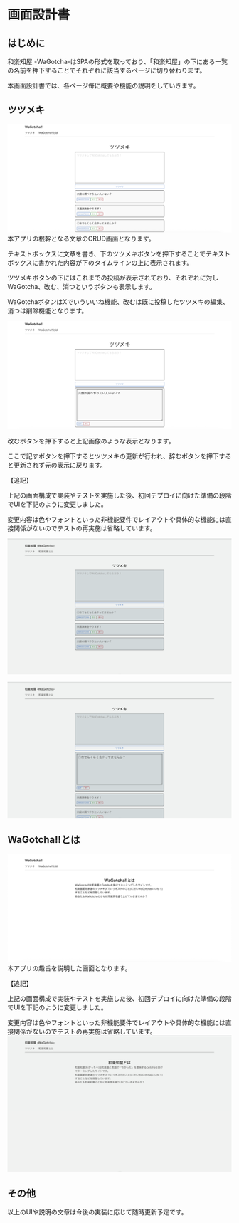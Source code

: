 # 画面設計書
## はじめに
和楽知屋 -WaGotcha-はSPAの形式を取っており、「和楽知屋」の下にある一覧の名前を押下することでそれぞれに該当するページに切り替わります。

本画面設計書では、各ページ毎に概要や機能の説明をしていきます。

## ツツメキ
![ツツメキ](./img/Tsutsumeki.png)
本アプリの根幹となる文章のCRUD画面となります。

テキストボックスに文章を書き、下のツツメキボタンを押下することでテキストボックスに書かれた内容が下のタイムラインの上に表示されます。

ツツメキボタンの下にはこれまでの投稿が表示されており、それぞれに対しWaGotcha、改む、消つというボタンも表示します。

WaGotchaボタンはXでいういいね機能、改むは既に投稿したツツメキの編集、消つは削除機能となります。

![ツツメキ編集](./img/Tsutsumeki-edit.png)

改むボタンを押下すると上記画像のような表示となります。

ここで記すボタンを押下するとツツメキの更新が行われ、辞むボタンを押下すると更新されず元の表示に戻ります。

【追記】

上記の画面構成で実装やテストを実施した後、初回デプロイに向けた準備の段階でUIを下記のように変更しました。

変更内容は色やフォントといった非機能要件でレイアウトや具体的な機能には直接関係がないのでテストの再実施は省略しています。

![ツツメキ2](./img/Tsutsumeki2.png)

![ツツメキ編集2](./img/Tsutsumeki-edit2.png)

## WaGotcha!!とは
![和楽知屋とは](./img/About.png)
本アプリの趣旨を説明した画面となります。

【追記】

上記の画面構成で実装やテストを実施した後、初回デプロイに向けた準備の段階でUIを下記のように変更しました。

変更内容は色やフォントといった非機能要件でレイアウトや具体的な機能には直接関係がないのでテストの再実施は省略しています。
![和楽知屋とは2](./img/About2.png)
## その他
以上のUIや説明の文章は今後の実装に応じて随時更新予定です。